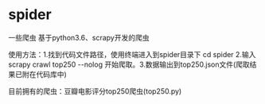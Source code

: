 # spider
一些爬虫
基于python3.6、scrapy开发的爬虫

使用方法：1.找到代码文件路径，使用终端进入到spider目录下 cd spider 2.输入 scrapy crawl top250 --nolog 开始爬取。3.数据输出到top250.json文件(爬取结果已附在代码库中)

目前拥有的爬虫：豆瓣电影评分top250爬虫(top250.py)
